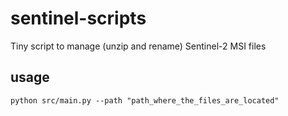# sentinel-scripts
Tiny script to manage (unzip and rename) Sentinel-2 MSI files

## usage

    python src/main.py --path "path_where_the_files_are_located"
